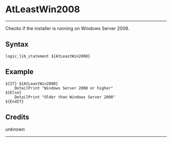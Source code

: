 # AtLeastWin2008

---

Checks if the installer is running on Windows Server 2008.

## Syntax

	logic_lib_statement ${AtLeastWin2008}

## Example

	${If} ${AtLeastWin2008}
		DetailPrint "Windows Server 2008 or higher"
	${Else}
		DetailPrint "Older than Windows Server 2008"
	${EndIf}

## Credits

*unknown*

---
